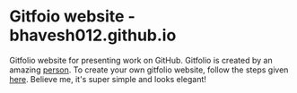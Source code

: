 # Gitfoio website - bhavesh012.github.io
Gitfolio website for presenting work on GitHub. Gitfolio is created by an amazing [person](https://github.com/imfunniee). To create your own gitfolio website, follow the steps given [here](https://github.com/imfunniee/gitfolio). Believe me, it's super simple and looks elegant!
